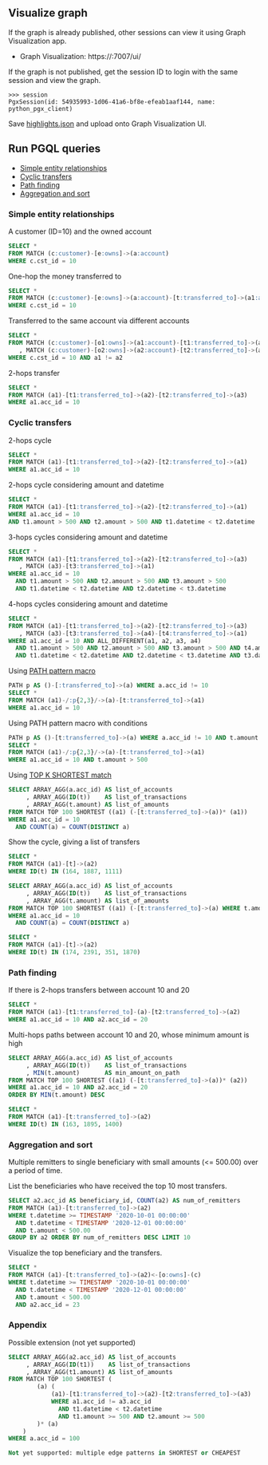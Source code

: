 ## Visualize graph

If the graph is already published, other sessions can view it using Graph Visualization app.

- Graph Visualization: https://<ip-address>:7007/ui/

If the graph is not published, get the session ID to login with the same session and view the graph.

    >>> session
    PgxSession(id: 54935993-1d06-41a6-bf8e-efeab1aaf144, name: python_pgx_client)

Save [highlights.json](../highlights.json) and upload onto Graph Visualization UI.

## Run PGQL queries

- [Simple entity relationships](#simple-entity-relationships)
- [Cyclic transfers](#cyclic-transfers)
- [Path finding](#path-finding)
- [Aggregation and sort](#aggregation-and-sort)

### Simple entity relationships

A customer (ID=10) and the owned account
```sql
SELECT *
FROM MATCH (c:customer)-[e:owns]->(a:account)
WHERE c.cst_id = 10
```

One-hop the money transferred to
```sql
SELECT *
FROM MATCH (c:customer)-[e:owns]->(a:account)-[t:transferred_to]->(a1:account)
WHERE c.cst_id = 10
```

Transferred to the same account via different accounts
```sql
SELECT *
FROM MATCH (c:customer)-[o1:owns]->(a1:account)-[t1:transferred_to]->(a:account)
   , MATCH (c:customer)-[o2:owns]->(a2:account)-[t2:transferred_to]->(a:account)
WHERE c.cst_id = 10 AND a1 != a2
```

2-hops transfer
```sql
SELECT *
FROM MATCH (a1)-[t1:transferred_to]->(a2)-[t2:transferred_to]->(a3)
WHERE a1.acc_id = 10
```

### Cyclic transfers

2-hops cycle
```sql
SELECT *
FROM MATCH (a1)-[t1:transferred_to]->(a2)-[t2:transferred_to]->(a1)
WHERE a1.acc_id = 10
```

2-hops cycle considering amount and datetime
```sql
SELECT *
FROM MATCH (a1)-[t1:transferred_to]->(a2)-[t2:transferred_to]->(a1)
WHERE a1.acc_id = 10
AND t1.amount > 500 AND t2.amount > 500 AND t1.datetime < t2.datetime
```

3-hops cycles considering amount and datetime
```sql
SELECT *
FROM MATCH (a1)-[t1:transferred_to]->(a2)-[t2:transferred_to]->(a3)
   , MATCH (a3)-[t3:transferred_to]->(a1)
WHERE a1.acc_id = 10
  AND t1.amount > 500 AND t2.amount > 500 AND t3.amount > 500
  AND t1.datetime < t2.datetime AND t2.datetime < t3.datetime
```

4-hops cycles considering amount and datetime
```sql
SELECT *
FROM MATCH (a1)-[t1:transferred_to]->(a2)-[t2:transferred_to]->(a3)
   , MATCH (a3)-[t3:transferred_to]->(a4)-[t4:transferred_to]->(a1)
WHERE a1.acc_id = 10 AND ALL_DIFFERENT(a1, a2, a3, a4)
  AND t1.amount > 500 AND t2.amount > 500 AND t3.amount > 500 AND t4.amount > 500
  AND t1.datetime < t2.datetime AND t2.datetime < t3.datetime AND t3.datetime < t4.datetime
```

Using [PATH pattern macro](https://pgql-lang.org/spec/1.3/#path-pattern-macros)
```sql
PATH p AS ()-[:transferred_to]->(a) WHERE a.acc_id != 10
SELECT *
FROM MATCH (a1)-/:p{2,3}/->(a)-[t:transferred_to]->(a1)
WHERE a1.acc_id = 10
```

Using PATH pattern macro with conditions
```sql
PATH p AS ()-[t:transferred_to]->(a) WHERE a.acc_id != 10 AND t.amount > 500
SELECT *
FROM MATCH (a1)-/:p{2,3}/->(a)-[t:transferred_to]->(a1)
WHERE a1.acc_id = 10 AND t.amount > 500
```

Using [TOP K SHORTEST match](https://pgql-lang.org/spec/1.3/#top-k-shortest-path)
```sql
SELECT ARRAY_AGG(a.acc_id) AS list_of_accounts
     , ARRAY_AGG(ID(t))    AS list_of_transactions
     , ARRAY_AGG(t.amount) AS list_of_amounts
FROM MATCH TOP 100 SHORTEST ((a1) (-[t:transferred_to]->(a))* (a1))
WHERE a1.acc_id = 10
  AND COUNT(a) = COUNT(DISTINCT a)
```

Show the cycle, giving a list of transfers
```sql
SELECT *
FROM MATCH (a1)-[t]->(a2)
WHERE ID(t) IN (164, 1887, 1111)
```

```sql
SELECT ARRAY_AGG(a.acc_id) AS list_of_accounts
     , ARRAY_AGG(ID(t))    AS list_of_transactions
     , ARRAY_AGG(t.amount) AS list_of_amounts
FROM MATCH TOP 100 SHORTEST ((a1) (-[t:transferred_to]->(a) WHERE t.amount > 500)* (a1))
WHERE a1.acc_id = 10
  AND COUNT(a) = COUNT(DISTINCT a)
```

```sql
SELECT *
FROM MATCH (a1)-[t]->(a2)
WHERE ID(t) IN (174, 2391, 351, 1870)
```

### Path finding

If there is 2-hops transfers between account 10 and 20
```sql
SELECT *
FROM MATCH (a1)-[t1:transferred_to]-(a)-[t2:transferred_to]->(a2)
WHERE a1.acc_id = 10 AND a2.acc_id = 20
```

Multi-hops paths between account 10 and 20, whose minimum amount is high
```sql
SELECT ARRAY_AGG(a.acc_id) AS list_of_accounts
     , ARRAY_AGG(ID(t))    AS list_of_transactions
     , MIN(t.amount)       AS min_amount_on_path
FROM MATCH TOP 100 SHORTEST ((a1) (-[t:transferred_to]->(a))* (a2))
WHERE a1.acc_id = 10 AND a2.acc_id = 20
ORDER BY MIN(t.amount) DESC
```

```sql
SELECT *
FROM MATCH (a1)-[t:transferred_to]->(a2)
WHERE ID(t) IN (163, 1895, 1400)
```

### Aggregation and sort

Multiple remitters to single beneficiary with small amounts (<= 500.00) over a period of time.

List the beneficiaries who have received the top 10 most transfers.

```sql
SELECT a2.acc_id AS beneficiary_id, COUNT(a2) AS num_of_remitters
FROM MATCH (a1)-[t:transferred_to]->(a2)
WHERE t.datetime >= TIMESTAMP '2020-10-01 00:00:00'
  AND t.datetime < TIMESTAMP '2020-12-01 00:00:00'
  AND t.amount < 500.00
GROUP BY a2 ORDER BY num_of_remitters DESC LIMIT 10
```

Visualize the top beneficiary and the transfers.

```sql
SELECT *
FROM MATCH (a1)-[t:transferred_to]->(a2)<-[o:owns]-(c)
WHERE t.datetime >= TIMESTAMP '2020-10-01 00:00:00'
  AND t.datetime < TIMESTAMP '2020-12-01 00:00:00'
  AND t.amount < 500.00
  AND a2.acc_id = 23
```

### Appendix

Possible extension (not yet supported)

```sql
SELECT ARRAY_AGG(a2.acc_id) AS list_of_accounts
     , ARRAY_AGG(ID(t1))    AS list_of_transactions
     , ARRAY_AGG(t1.amount) AS list_of_amounts
FROM MATCH TOP 100 SHORTEST (
        (a) (
            (a1)-[t1:transferred_to]->(a2)-[t2:transferred_to]->(a3)
            WHERE a1.acc_id != a3.acc_id
              AND t1.datetime < t2.datetime
              AND t1.amount >= 500 AND t2.amount >= 500
        )* (a)
    )
WHERE a.acc_id = 100

Not yet supported: multiple edge patterns in SHORTEST or CHEAPEST
```
